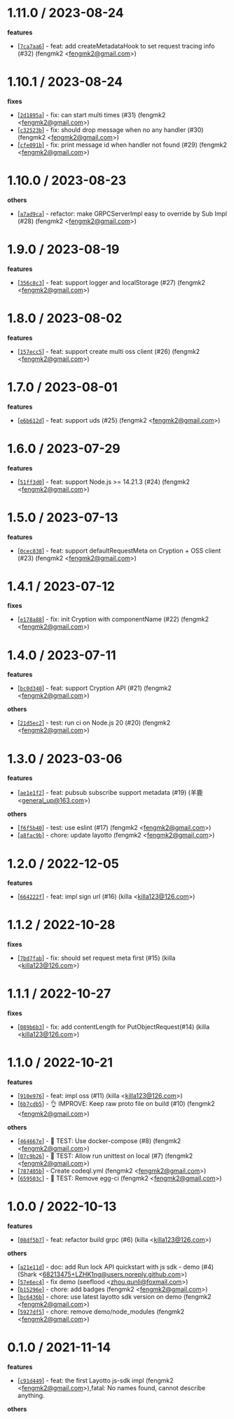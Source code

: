 
1.11.0 / 2023-08-24
==================

**features**
  * [[`7ca7aa6`](http://github.com/layotto/js-sdk/commit/7ca7aa6e33c33839e8aa99432f91ef6c3eff6bcd)] - feat: add createMetadataHook to set request tracing info (#32) (fengmk2 <<fengmk2@gmail.com>>)

1.10.1 / 2023-08-24
==================

**fixes**
  * [[`2d1895a`](http://github.com/layotto/js-sdk/commit/2d1895a9ab8032b6bb3916c5340e15dfdd372db9)] - fix: can start multi times (#31) (fengmk2 <<fengmk2@gmail.com>>)
  * [[`c32523b`](http://github.com/layotto/js-sdk/commit/c32523b97b1e20ea1be0beb62fd587aa61f10de8)] - fix: should drop message when no any handler (#30) (fengmk2 <<fengmk2@gmail.com>>)
  * [[`cfe091b`](http://github.com/layotto/js-sdk/commit/cfe091b6bc289af81081e390af5b46bd5c7f966a)] - fix: print message id when handler not found (#29) (fengmk2 <<fengmk2@gmail.com>>)

1.10.0 / 2023-08-23
==================

**others**
  * [[`a7ad9ca`](http://github.com/layotto/js-sdk/commit/a7ad9ca2a83800dddffd45a8c0d05eac408b5286)] - refactor: make GRPCServerImpl easy to override by Sub Impl (#28) (fengmk2 <<fengmk2@gmail.com>>)

1.9.0 / 2023-08-19
==================

**features**
  * [[`356c8c3`](http://github.com/layotto/js-sdk/commit/356c8c337a60001cbd1ea0814dab77755a959ff7)] - feat: support logger and localStorage (#27) (fengmk2 <<fengmk2@gmail.com>>)

1.8.0 / 2023-08-02
==================

**features**
  * [[`157ecc5`](http://github.com/layotto/js-sdk/commit/157ecc5f4dc23f53bc0e0e10ae480cd777091d48)] - feat: support create multi oss client (#26) (fengmk2 <<fengmk2@gmail.com>>)

1.7.0 / 2023-08-01
==================

**features**
  * [[`e6b612d`](http://github.com/layotto/js-sdk/commit/e6b612de7d963fc8f593566db89df913ee8cc495)] - feat: support uds (#25) (fengmk2 <<fengmk2@gmail.com>>)

1.6.0 / 2023-07-29
==================

**features**
  * [[`51ff3d0`](http://github.com/layotto/js-sdk/commit/51ff3d0599a36c799d550af02342ed34a6584906)] - feat: support Node.js >= 14.21.3 (#24) (fengmk2 <<fengmk2@gmail.com>>)

1.5.0 / 2023-07-13
==================

**features**
  * [[`0cec838`](http://github.com/layotto/js-sdk/commit/0cec83840a490ed098b91de2b5e6b44c9d12324a)] - feat: support defaultRequestMeta on Cryption + OSS client (#23) (fengmk2 <<fengmk2@gmail.com>>)

1.4.1 / 2023-07-12
==================

**fixes**
  * [[`e178a88`](http://github.com/layotto/js-sdk/commit/e178a889b61ff3c9c93e5df72aae2622779968c4)] - fix: init Cryption with componentName (#22) (fengmk2 <<fengmk2@gmail.com>>)

1.4.0 / 2023-07-11
==================

**features**
  * [[`bc0d340`](http://github.com/layotto/js-sdk/commit/bc0d3404a4903476d57d149f10069886980559d5)] - feat: support Cryption API (#21) (fengmk2 <<fengmk2@gmail.com>>)

**others**
  * [[`21d5ec2`](http://github.com/layotto/js-sdk/commit/21d5ec2715a641ffe9b6308694282a8d0f69fae1)] - test: run ci on Node.js 20 (#20) (fengmk2 <<fengmk2@gmail.com>>)

1.3.0 / 2023-03-06
==================

**features**
  * [[`ae1e1f2`](http://github.com/layotto/js-sdk/commit/ae1e1f2b477f7fc5a6880ab141d3a9e3f52ca1af)] - feat: pubsub subscribe support metadata (#19) (羊鹿 <<general_up@163.com>>)

**others**
  * [[`f6f5b40`](http://github.com/layotto/js-sdk/commit/f6f5b409ce4208eefe2782ce4d22aa5e684f0187)] - test: use eslint (#17) (fengmk2 <<fengmk2@gmail.com>>)
  * [[`a8fac9b`](http://github.com/layotto/js-sdk/commit/a8fac9b4496d056681cd47979b4011185d0d0a23)] - chore: update layotto (fengmk2 <<fengmk2@gmail.com>>)

1.2.0 / 2022-12-05
==================

**features**
  * [[`664222f`](http://github.com/layotto/js-sdk/commit/664222fe4c5f5affd8c6186f8fdc918770d4c38a)] - feat: impl sign url (#16) (killa <<killa123@126.com>>)

1.1.2 / 2022-10-28
==================

**fixes**
  * [[`7bd7fab`](http://github.com/layotto/js-sdk/commit/7bd7fabef4c92d70d798e51f3372b51a235e121b)] - fix: should set request meta first (#15) (killa <<killa123@126.com>>)

1.1.1 / 2022-10-27
==================

**fixes**
  * [[`089b6b3`](http://github.com/layotto/js-sdk/commit/089b6b3f35893ac3a9151d81619f3c35620159ae)] - fix: add contentLength for PutObjectRequest(#14) (killa <<killa123@126.com>>)

1.1.0 / 2022-10-21
==================

**features**
  * [[`910e976`](http://github.com/layotto/js-sdk/commit/910e976f78c8176d1b9b0a22fff82dfa1aac5bcd)] - feat: impl oss (#11) (killa <<killa123@126.com>>)
  * [[`6b7cdb5`](http://github.com/layotto/js-sdk/commit/6b7cdb557152d287900d9804d68ec742f124e181)] - 👌 IMPROVE: Keep raw proto file on build (#10) (fengmk2 <<fengmk2@gmail.com>>)

**others**
  * [[`464667e`](http://github.com/layotto/js-sdk/commit/464667e48f661f62cfa40693bd746fe3201c1e8a)] - 🤖 TEST: Use docker-compose (#8) (fengmk2 <<fengmk2@gmail.com>>)
  * [[`07c9b26`](http://github.com/layotto/js-sdk/commit/07c9b26e0abf7adc0243124084d3b8669990d377)] - 🤖 TEST: Allow run unittest on local (#7) (fengmk2 <<fengmk2@gmail.com>>)
  * [[`787405b`](http://github.com/layotto/js-sdk/commit/787405b5fc0f496530d6b1a8686028eb7c6745e6)] - Create codeql.yml (fengmk2 <<fengmk2@gmail.com>>)
  * [[`659503c`](http://github.com/layotto/js-sdk/commit/659503c76a060523e1e82c34a106814990c90897)] - 🤖 TEST: Remove egg-ci (fengmk2 <<fengmk2@gmail.com>>)

1.0.0 / 2022-10-13
==================

**features**
  * [[`08df5b7`](http://github.com/layotto/js-sdk/commit/08df5b7b9278bb417e16491fe098a3af3db650c5)] - feat: refactor build grpc (#6) (killa <<killa123@126.com>>)

**others**
  * [[`a21e11d`](http://github.com/layotto/js-sdk/commit/a21e11d2cb343762273fadf3a42715c5627a8869)] - doc: add Run lock API quickstart with js sdk - demo (#4) (Shark <<68213475+LZHK1ng@users.noreply.github.com>>)
  * [[`57e6ec4`](http://github.com/layotto/js-sdk/commit/57e6ec453a49fb7501ccf5891121a1c8a07b19e6)] - fix demo (seeflood <<zhou.qunli@foxmail.com>>)
  * [[`b15296e`](http://github.com/layotto/js-sdk/commit/b15296e0e47c75399b49f64dde67900e0a861f9c)] - chore: add badges (fengmk2 <<fengmk2@gmail.com>>)
  * [[`bc6436b`](http://github.com/layotto/js-sdk/commit/bc6436b3d59bd732ce6145829a3e34f3e04fc28a)] - chore: use latest layotto sdk version on demo (fengmk2 <<fengmk2@gmail.com>>)
  * [[`5927df5`](http://github.com/layotto/js-sdk/commit/5927df523644376a629ffddff08ce0f5168ca04a)] - chore: remove demo/node_modules (fengmk2 <<fengmk2@gmail.com>>)

0.1.0 / 2021-11-14
==================

**features**
  * [[`c91d449`](http://github.com/layotto/js-sdk/commit/c91d449759612a5f3fc3916ea425aaf436d02484)] - feat: the first Layotto js-sdk impl (fengmk2 <<fengmk2@gmail.com>>),fatal: No names found, cannot describe anything.

**others**

